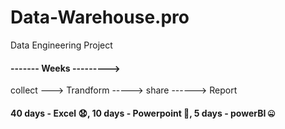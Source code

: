 # Data-Warehouse.pro
Data Engineering Project
#### ------- Weeks --------->
collect ---> Trandform -----> share ------> Report
#### 40 days - Excel 😧, 10 days - Powerpoint 🍋, 5 days - powerBI 🤐
